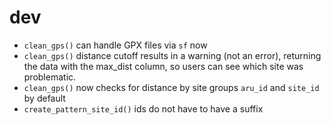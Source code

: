 # dev
* `clean_gps()` can handle GPX files via `sf` now
* `clean_gps()` distance cutoff results in a warning (not an error), returning
  the data with the max_dist column, so users can see which site was problematic.
* `clean_gps()` now checks for distance by site groups `aru_id` and `site_id` by 
  default
* `create_pattern_site_id()` ids do not have to have a suffix
